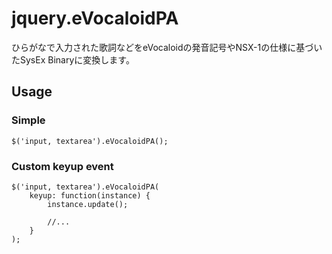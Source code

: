 # jquery.eVocaloidPA
ひらがなで入力された歌詞などをeVocaloidの発音記号やNSX-1の仕様に基づいたSysEx Binaryに変換します。
## Usage
### Simple
    $('input, textarea').eVocaloidPA();
### Custom keyup event
    $('input, textarea').eVocaloidPA(
        keyup: function(instance) {
            instance.update();
            
            //...
        }
    );
